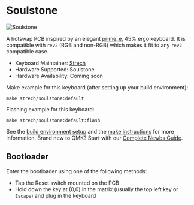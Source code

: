 # Soulstone

![Soulstone](https://i.imgur.com/aQBsgZ9h.jpg)

A hotswap PCB inspired by an elegant [prime_e](https://www.primekb.com/products/prime_e-rev-2-pcb),
45% ergo keyboard. It is compatible with `rev2` (RGB and non-RGB) which makes it
fit to any `rev2` compatible case.

* Keyboard Maintainer: [Strech](https://github.com/Strech)
* Hardware Supported: Soulstone
* Hardware Availability: Coming soon

Make example for this keyboard (after setting up your build environment):

    make strech/soulstone:default

Flashing example for this keyboard:

    make strech/soulstone:default:flash

See the [build environment setup](https://docs.qmk.fm/#/getting_started_build_tools) and
the [make instructions](https://docs.qmk.fm/#/getting_started_make_guide) for more information.
Brand new to QMK? Start with our [Complete Newbs Guide](https://docs.qmk.fm/#/newbs).

## Bootloader

Enter the bootloader using one of the following methods:

* Tap the Reset switch mounted on the PCB
* Hold down the key at (0,0) in the matrix (usually the top left key or `Escape`) and plug in the keyboard
